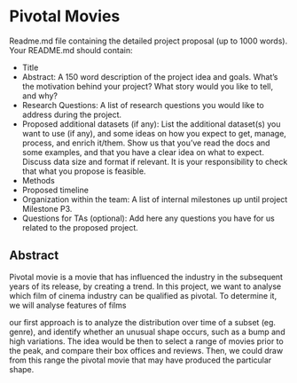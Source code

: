 # Pivotal Movies

Readme.md file containing the detailed project proposal (up to 1000 words). Your README.md should contain:
- Title
- Abstract: A 150 word description of the project idea and goals. What’s the motivation behind your project? What story would you like to tell, and why?
- Research Questions: A list of research questions you would like to address during the project.
- Proposed additional datasets (if any): List the additional dataset(s) you want to use (if any), and some ideas on how you expect to get, manage, process, and enrich it/them. Show us that you’ve read the docs and some examples, and that you have a clear idea on what to expect. Discuss data size and format if relevant. It is your responsibility to check that what you propose is feasible.
- Methods
- Proposed timeline
- Organization within the team: A list of internal milestones up until project Milestone P3.
- Questions for TAs (optional): Add here any questions you have for us related to the proposed project.

## Abstract

Pivotal movie is a movie that has influenced the industry in the subsequent years of its release, by creating a trend. In this project, we want to analyse which film of cinema industry can be qualified as pivotal. To determine it, we will analyse features of films 

our first approach is to analyze the distribution over time of a subset (eg. genre), and identify whether an unusual shape occurs, such as a bump and high variations.
The idea would be then to select a range of movies prior to the peak, and compare their box offices and reviews. Then, we could draw from this range the pivotal movie that may have produced the particular shape.
